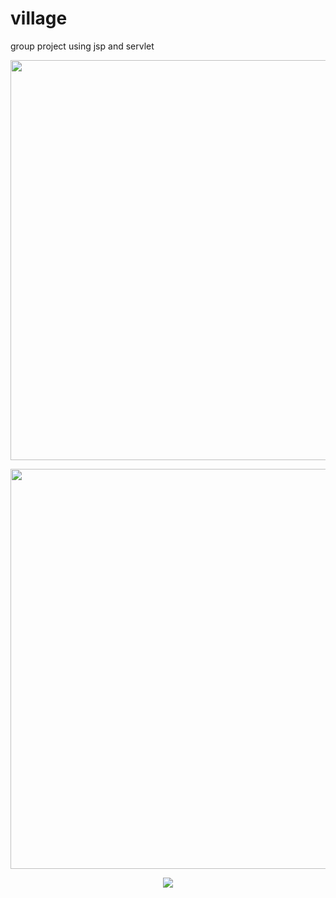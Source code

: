 # village
group project using jsp and servlet


<p align="center">
  <img src="https://user-images.githubusercontent.com/107599536/210616123-2e47990b-a145-4839-adb8-23253293a20f.gif" width="640"/>
</p>
<p align="center">
  <img src="https://user-images.githubusercontent.com/107599536/210617104-2acbd227-8337-4cbe-a36c-275cbce88438.gif" width="640"/>
</p>
<p align="center">
  <img src="https://user-images.githubusercontent.com/107599536/210617303-e41d371c-0889-44f5-853e-f0d3edbe34a9.gif width="640"/>
</p>

